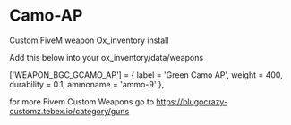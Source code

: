 # Camo-AP
Custom FiveM weapon 
Ox_inventory install

Add this below into your ox_inventory/data/weapons

['WEAPON_BGC_GCAMO_AP'] = {
			label = 'Green Camo AP',
			weight = 400,
			durability = 0.1,
			ammoname = 'ammo-9'
		},

for more Fivem Custom Weapons go to https://blugocrazy-customz.tebex.io/category/guns
